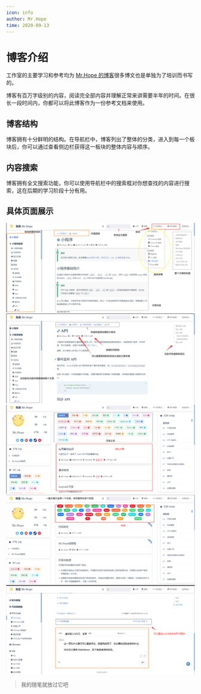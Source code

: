 ```yaml
---
icon: info
author: Mr.Hope
time: 2020-09-13
---
```


# 博客介绍

工作室的主要学习和参考均为 [Mr.Hope 的博客](https://mrhope.site)很多博文也是单独为了培训而书写的。

博客有百万字级别的内容，阅读完全部内容并理解正常来讲需要半年的时间。在很长一段时间内，你都可以将此博客作为一份参考文档来使用。

## 博客结构

博客拥有十分鲜明的结构。在导航栏中，博客列出了整体的分类，进入到每一个板块后，你可以通过查看侧边栏获得这一板块的整体内容与顺序。

## 内容搜索

博客拥有全文搜索功能，你可以使用导航栏中的搜索框对你想查找的内容进行搜索，这在后期的学习阶段十分有用。

## 具体页面展示

![图片](./assets/blog-1.png)
![图片](./assets/blog-2.png)
![图片](./assets/blog-3.png)
![图片](./assets/blog-4.png)
![图片](./assets/blog-5.png)

> 我的随笔就放过它吧
